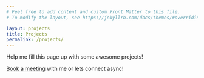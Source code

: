 ```yaml
---
# Feel free to add content and custom Front Matter to this file.
# To modify the layout, see https://jekyllrb.com/docs/themes/#overriding-theme-defaults

layout: projects
title: Projects
permalink: /projects/
---
```


Help me fill this page up with some awesome projects!

[Book a meeting](https://calendar.app.google/uZEc9znTLMt53r986) with me or lets connect async!